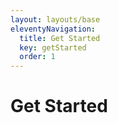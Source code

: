 ```yaml
---
layout: layouts/base
eleventyNavigation:
  title: Get Started
  key: getStarted
  order: 1
---
```


# Get Started
